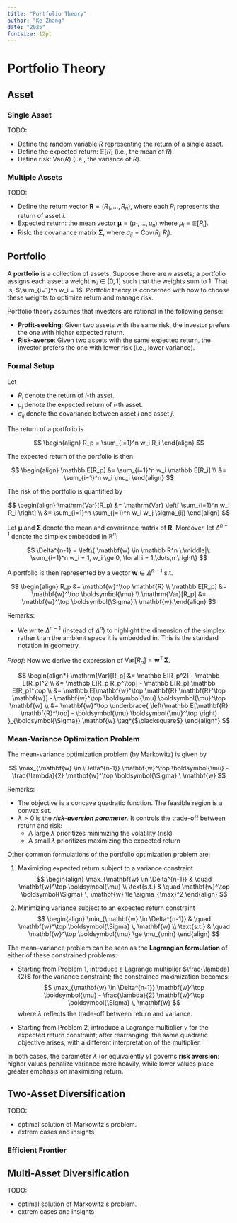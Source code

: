 ```yaml
---
title: "Portfolio Theory"
author: "Ke Zhang"
date: "2025"
fontsize: 12pt
---
```


# Portfolio Theory

## Asset

### Single Asset

TODO:

- Define the random variable $R$ representing the return of a single asset.
- Define the expected return: $\mathbb{E}[R]$ (i.e., the mean of $R$).
- Define risk: $\mathrm{Var}(R)$ (i.e., the variance of $R$).

### Multiple Assets

TODO:

- Define the return vector $\mathbf{R} = (R_1, \dots, R_n)$, where each $R_i$ represents the return of asset $i$.
- Expected return: the mean vector $\boldsymbol{\mu} = (\mu_1, \dots, \mu_n)$ where $\mu_i = \mathbb{E}[R_i]$.
- Risk: the covariance matrix $\boldsymbol{\Sigma}$, where $\sigma_{ij} = \mathrm{Cov}(R_i, R_j)$.

## Portfolio

A **portfolio** is a collection of assets. Suppose there are $n$ assets; a portfolio assigns each asset a weight $w_i \in [0,1]$ such that the weights sum to 1. That is, $\sum_{i=1}^n w_i = 1$. Portfolio theory is concerned with how to choose these weights to optimize return and manage risk.

Portfolio theory assumes that investors are rational in the following sense:

- **Profit-seeking**: Given two assets with the same risk, the investor prefers the one with higher expected return.
- **Risk-averse**: Given two assets with the same expected return, the investor prefers the one with lower risk (i.e., lower variance).

### Formal Setup

Let

* $R_i$ denote the return of $i$-th asset.
* $\mu_i$ denote the expected return of $i$-th asset.
* $\sigma_{ij}$ denote the covariance between asset $i$ and asset $j$.

The return of a portfolio is

$$
\begin{align}
R_p = \sum_{i=1}^n w_i R_i
\end{align}
$$

The expected return of the portfolio is then

$$
\begin{align}
\mathbb E[R_p]
&= \sum_{i=1}^n w_i \mathbb E[R_i] \\
&= \sum_{i=1}^n w_i \mu_i
\end{align}
$$

The risk of the portfolio is quantified by

$$
\begin{align}
\mathrm{Var}(R_p)
&= \mathrm{Var} \left[ \sum_{i=1}^n w_i R_i \right] \\
&= \sum_{i=1}^n \sum_{j=1}^n w_i w_j \sigma_{ij}
\end{align}
$$

Let $\boldsymbol{\mu}$ and $\boldsymbol{\Sigma}$ denote the mean and covariance matrix of $\mathbf{R}$. Moreover, let $\Delta^{n-1}$ denote the simplex embedded in $\mathbb R^n$:

$$
\Delta^{n-1} = \left\{ \mathbf{w} \in \mathbb R^n \:\middle|\:
\sum_{i=1}^n w_i = 1, w_i \ge 0, \forall i = 1,\dots,n \right\}
$$

A portfolio is then represented by a vector $\mathbf{w} \in \Delta^{n-1}$ s.t.

$$
\begin{align}
R_p &= \mathbf{w}^\top \mathbf{R}  \\
\mathbb E[R_p] &= \mathbf{w}^\top \boldsymbol{\mu} \\
\mathrm{Var}[R_p] &= \mathbf{w}^\top \boldsymbol{\Sigma} \ \mathbf{w}
\end{align}
$$

Remarks:

* We write $\Delta^{n-1}$ (instead of $\Delta^{n}$) to highlight the dimension of the simplex rather than the ambient space it is embedded in. This is the standard notation in geometry.

*Proof*: Now we derive the expression of $\mathrm{Var}[R_p] = \mathbf{w}^\top \boldsymbol{\Sigma}$.

$$
\begin{align*}
\mathrm{Var}[R_p]
&= \mathbb E[R_p^2] - \mathbb E[R_p]^2 \\
&= \mathbb E[R_p R_p^\top] - \mathbb E[R_p] \mathbb E[R_p]^\top \\
&= \mathbb E[\mathbf{w}^\top \mathbf{R} \mathbf{R}^\top \mathbf{w}] - \mathbf{w}^\top \boldsymbol{\mu}  \boldsymbol{\mu}^\top \mathbf{w} \\
&= \mathbf{w}^\top \underbrace{
    \left(\mathbb E[\mathbf{R} \mathbf{R}^\top] - \boldsymbol{\mu}  \boldsymbol{\mu}^\top \right)
    }_{\boldsymbol{\Sigma}} \mathbf{w}
\tag*{$\blacksquare$}
\end{align*}
$$

### Mean-Variance Optimization Problem

The mean-variance optimization problem (by Markowitz) is given by

$$
\max_{\mathbf{w} \in \Delta^{n-1}}
\mathbf{w}^\top \boldsymbol{\mu} - \frac{\lambda}{2} \mathbf{w}^\top \boldsymbol{\Sigma} \ \mathbf{w}
$$

Remarks:

* The objective is a concave quadratic function. The feasible region is a convex set.
* $\lambda > 0$ is the ***risk-aversion parameter***. It controls the trade-off between return and risk:
  * A large $\lambda$ prioritizes minimizing the volatility (risk)
  * A small $\lambda$ prioritizes maximizing the expected return

Other common formulations of the portfolio optimization problem are:

1. Maximizing expected return subject to a variance constraint
    $$
    \begin{align}
    \max_{\mathbf{w} \in \Delta^{n-1}} & \quad \mathbf{w}^\top \boldsymbol{\mu} \\
    \text{s.t.} & \quad \mathbf{w}^\top \boldsymbol{\Sigma} \, \mathbf{w} \le \sigma_{\max}^2
    \end{align}
    $$

2. Minimizing variance subject to an expected return constraint
    $$
    \begin{align}
    \min_{\mathbf{w} \in \Delta^{n-1}} & \quad \mathbf{w}^\top \boldsymbol{\Sigma} \, \mathbf{w} \\
    \text{s.t.} & \quad \mathbf{w}^\top \boldsymbol{\mu} \ge \mu_{\min}
    \end{align}
    $$

The mean–variance problem can be seen as the **Lagrangian formulation** of either of these constrained problems:

- Starting from Problem 1, introduce a Lagrange multiplier $\frac{\lambda}{2}$ for the variance constraint; the constrained maximization becomes:
    $$
    \max_{\mathbf{w} \in \Delta^{n-1}}
    \mathbf{w}^\top \boldsymbol{\mu} - \frac{\lambda}{2} \mathbf{w}^\top \boldsymbol{\Sigma} \, \mathbf{w}
    $$
    where $\lambda$ reflects the trade-off between return and variance.

- Starting from Problem 2, introduce a Lagrange multiplier $\gamma$ for the expected return constraint; after rearranging, the same quadratic objective arises, with a different interpretation of the multiplier.

In both cases, the parameter $\lambda$ (or equivalently $\gamma$) governs **risk aversion**: higher values penalize variance more heavily, while lower values place greater emphasis on maximizing return.

## Two-Asset Diversification

TODO:

* optimal solution of Markowitz's problem.
* extrem cases and insights

### Efficient Frontier

## Multi-Asset Diversification

TODO:

* optimal solution of Markowitz's problem.
* extrem cases and insights
